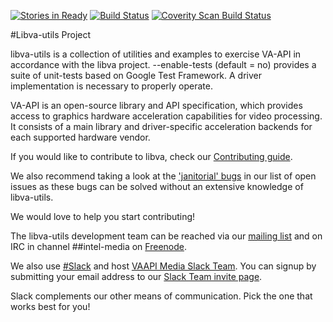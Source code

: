 [![Stories in Ready](https://badge.waffle.io/intel/libva-utils.png?label=ready&title=Ready)](http://waffle.io/intel/libva-utils)
[![Build Status](https://travis-ci.org/intel/libva-utils.svg?branch=master)](https://travis-ci.org/intel/libva-utils)
[![Coverity Scan Build Status](https://scan.coverity.com/projects/11613/badge.svg)](https://scan.coverity.com/projects/intel-libva-utils)

#Libva-utils Project

libva-utils is a collection of utilities and examples to exercise VA-API in
accordance with the libva project. --enable-tests (default = no) provides
a suite of unit-tests based on Google Test Framework. A driver implementation
is necessary to properly operate.

VA-API is an open-source library and API specification, which
provides access to graphics hardware acceleration capabilities
for video processing. It consists of a main library and
driver-specific acceleration backends for each supported hardware 
vendor.

If you would like to contribute to libva, check our [Contributing
guide](https://github.com/intel/libva-utils/blob/master/CONTRIBUTING.md).

We also recommend taking a look at the ['janitorial'
bugs](https://github.com/intel/libva-utils/issues?q=is%3Aopen+is%3Aissue+label%3AJanitorial)
in our list of open issues as these bugs can be solved without an
extensive knowledge of libva-utils.

We would love to help you start contributing!

The libva-utils development team can be reached via our [mailing
list](https://lists.01.org/mailman/listinfo/intel-vaapi-media) and on IRC
in channel ##intel-media on [Freenode](https://freenode.net/kb/answer/chat).

We also use [#Slack](https://slack.com) and host [VAAPI Media Slack
Team](https://intel-media.slack.com).  You can signup by submitting your email
address to our [Slack Team invite page](https://slack-join-intel-media.herokuapp.com).

Slack complements our other means of communication.  Pick the one that works
best for you!
